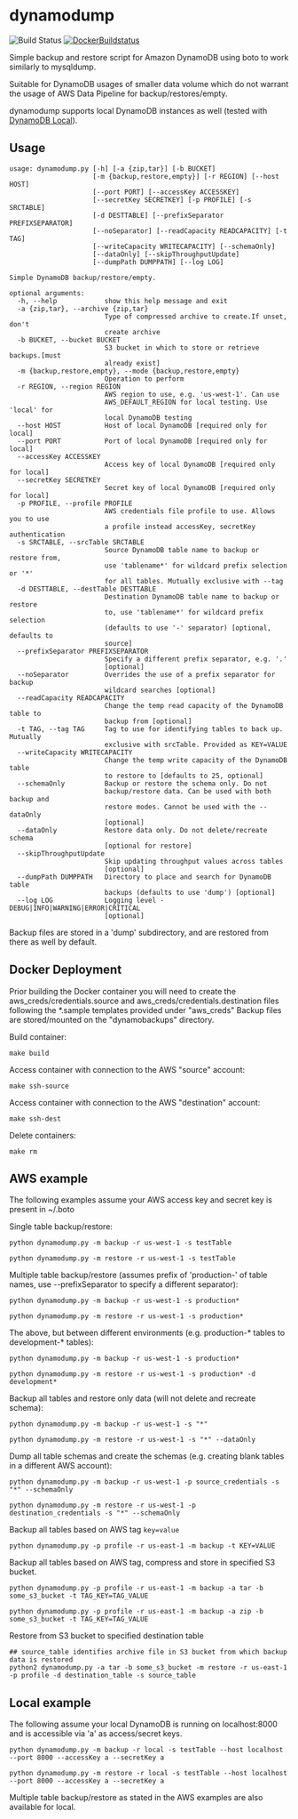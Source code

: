 dynamodump
==========

![Build Status](https://github.com/bchew/dynamodump/workflows/Python%20package/badge.svg) [![DockerBuildstatus](https://img.shields.io/docker/build/bchew/dynamodump.svg)](https://hub.docker.com/r/bchew/dynamodump/)

Simple backup and restore script for Amazon DynamoDB using boto to work similarly to mysqldump.

Suitable for DynamoDB usages of smaller data volume which do not warrant the usage of AWS Data Pipeline for backup/restores/empty.

dynamodump supports local DynamoDB instances as well (tested with [DynamoDB Local](https://docs.aws.amazon.com/amazondynamodb/latest/developerguide/DynamoDBLocal.html)).

Usage
-----
```
usage: dynamodump.py [-h] [-a {zip,tar}] [-b BUCKET]
                     [-m {backup,restore,empty}] [-r REGION] [--host HOST]
                     [--port PORT] [--accessKey ACCESSKEY]
                     [--secretKey SECRETKEY] [-p PROFILE] [-s SRCTABLE]
                     [-d DESTTABLE] [--prefixSeparator PREFIXSEPARATOR]
                     [--noSeparator] [--readCapacity READCAPACITY] [-t TAG]
                     [--writeCapacity WRITECAPACITY] [--schemaOnly]
                     [--dataOnly] [--skipThroughputUpdate]
                     [--dumpPath DUMPPATH] [--log LOG]

Simple DynamoDB backup/restore/empty.

optional arguments:
  -h, --help            show this help message and exit
  -a {zip,tar}, --archive {zip,tar}
                        Type of compressed archive to create.If unset, don't
                        create archive
  -b BUCKET, --bucket BUCKET
                        S3 bucket in which to store or retrieve backups.[must
                        already exist]
  -m {backup,restore,empty}, --mode {backup,restore,empty}
                        Operation to perform
  -r REGION, --region REGION
                        AWS region to use, e.g. 'us-west-1'. Can use
                        AWS_DEFAULT_REGION for local testing. Use 'local' for
                        local DynamoDB testing
  --host HOST           Host of local DynamoDB [required only for local]
  --port PORT           Port of local DynamoDB [required only for local]
  --accessKey ACCESSKEY
                        Access key of local DynamoDB [required only for local]
  --secretKey SECRETKEY
                        Secret key of local DynamoDB [required only for local]
  -p PROFILE, --profile PROFILE
                        AWS credentials file profile to use. Allows you to use
                        a profile instead accessKey, secretKey authentication
  -s SRCTABLE, --srcTable SRCTABLE
                        Source DynamoDB table name to backup or restore from,
                        use 'tablename*' for wildcard prefix selection or '*'
                        for all tables. Mutually exclusive with --tag
  -d DESTTABLE, --destTable DESTTABLE
                        Destination DynamoDB table name to backup or restore
                        to, use 'tablename*' for wildcard prefix selection
                        (defaults to use '-' separator) [optional, defaults to
                        source]
  --prefixSeparator PREFIXSEPARATOR
                        Specify a different prefix separator, e.g. '.'
                        [optional]
  --noSeparator         Overrides the use of a prefix separator for backup
                        wildcard searches [optional]
  --readCapacity READCAPACITY
                        Change the temp read capacity of the DynamoDB table to
                        backup from [optional]
  -t TAG, --tag TAG     Tag to use for identifying tables to back up. Mutually
                        exclusive with srcTable. Provided as KEY=VALUE
  --writeCapacity WRITECAPACITY
                        Change the temp write capacity of the DynamoDB table
                        to restore to [defaults to 25, optional]
  --schemaOnly          Backup or restore the schema only. Do not
                        backup/restore data. Can be used with both backup and
                        restore modes. Cannot be used with the --dataOnly
                        [optional]
  --dataOnly            Restore data only. Do not delete/recreate schema
                        [optional for restore]
  --skipThroughputUpdate
                        Skip updating throughput values across tables
                        [optional]
  --dumpPath DUMPPATH   Directory to place and search for DynamoDB table
                        backups (defaults to use 'dump') [optional]
  --log LOG             Logging level - DEBUG|INFO|WARNING|ERROR|CRITICAL
                        [optional]
```

Backup files are stored in a 'dump' subdirectory, and are restored from there as well by default.

Docker Deployment
-----------------
Prior building the Docker container you will need to create the aws_creds/credentials.source and aws_creds/credentials.destination files following the \*.sample templates provided under "aws_creds"
Backup files are stored/mounted on the "dynamobackups" directory.

Build container:
```
make build
```
Access container with connection to the AWS "source" account:
```
make ssh-source
```
Access container with connection to the AWS "destination" account:
```
make ssh-dest
```
Delete containers:
```
make rm
```

AWS example
-----------
The following examples assume your AWS access key and secret key is present in ~/.boto

Single table backup/restore:
```
python dynamodump.py -m backup -r us-west-1 -s testTable

python dynamodump.py -m restore -r us-west-1 -s testTable
```
Multiple table backup/restore (assumes prefix of 'production-' of table names, use --prefixSeparator to specify a
different separator):
```
python dynamodump.py -m backup -r us-west-1 -s production*

python dynamodump.py -m restore -r us-west-1 -s production*
```
The above, but between different environments (e.g. production-* tables to development-* tables):
```
python dynamodump.py -m backup -r us-west-1 -s production*

python dynamodump.py -m restore -r us-west-1 -s production* -d development*
```
Backup all tables and restore only data (will not delete and recreate schema):
```
python dynamodump.py -m backup -r us-west-1 -s "*"

python dynamodump.py -m restore -r us-west-1 -s "*" --dataOnly
```
Dump all table schemas and create the schemas (e.g. creating blank tables in a different AWS account):
```
python dynamodump.py -m backup -r us-west-1 -p source_credentials -s "*" --schemaOnly

python dynamodump.py -m restore -r us-west-1 -p destination_credentials -s "*" --schemaOnly
```

Backup all tables based on AWS tag `key=value`
```
python dynamodump.py -p profile -r us-east-1 -m backup -t KEY=VALUE
```

Backup all tables based on AWS tag, compress and store in specified S3 bucket.
```
python dynamodump.py -p profile -r us-east-1 -m backup -a tar -b some_s3_bucket -t TAG_KEY=TAG_VALUE

python dynamodump.py -p profile -r us-east-1 -m backup -a zip -b some_s3_bucket -t TAG_KEY=TAG_VALUE
```

Restore from S3 bucket to specified destination table
```
## source_table identifies archive file in S3 bucket from which backup data is restored
python2 dynamodump.py -a tar -b some_s3_bucket -m restore -r us-east-1 -p profile -d destination_table -s source_table
```

Local example
-------------
The following assume your local DynamoDB is running on localhost:8000 and is accessible via 'a' as access/secret keys.
```
python dynamodump.py -m backup -r local -s testTable --host localhost --port 8000 --accessKey a --secretKey a

python dynamodump.py -m restore -r local -s testTable --host localhost --port 8000 --accessKey a --secretKey a
```
Multiple table backup/restore as stated in the AWS examples are also available for local.
